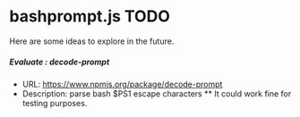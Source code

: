 # bashprompt.js TODO

Here are some ideas to explore in the future.

##### Evaluate : decode-prompt

* URL: https://www.npmjs.org/package/decode-prompt
* Description: parse bash $PS1 escape characters
** It could work fine for testing purposes.

